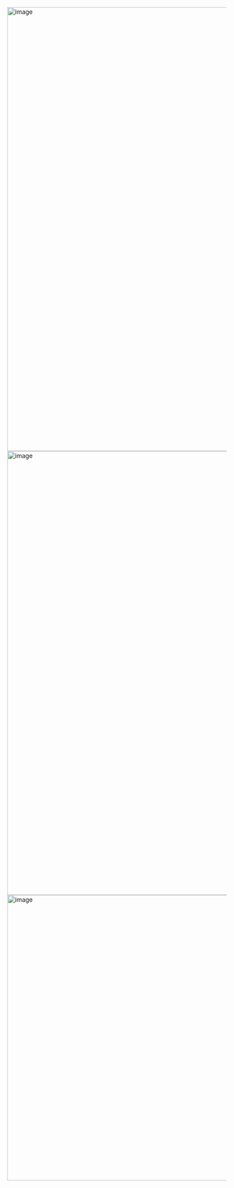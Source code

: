 <img width="1920" height="1020" alt="image" src="https://github.com/user-attachments/assets/8e6300c6-02af-4f74-b0bd-7ae0a4a128b2" />
<img width="1920" height="1020" alt="image" src="https://github.com/user-attachments/assets/856ae388-3499-4dc2-a79a-bebd8ee475a6" />
<img width="1293" height="656" alt="image" src="https://github.com/user-attachments/assets/7001de9f-3a9e-4ac7-a488-db8d97a3186c" />

